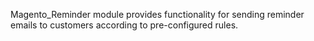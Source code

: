 Magento_Reminder module provides functionality for sending reminder emails to customers according to pre-configured rules.

